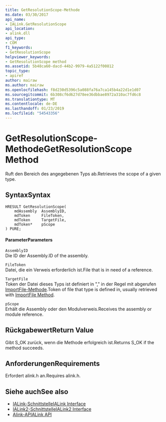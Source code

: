 ```yaml
---
title: GetResolutionScope-Methode
ms.date: 03/30/2017
api_name:
- IALink.GetResolutionScope
api_location:
- alink.dll
api_type:
- COM
f1_keywords:
- GetResolutionScope
helpviewer_keywords:
- GetResolutionScope method
ms.assetid: 5b48ca60-dacd-44b2-9979-4a5122f00812
topic_type:
- apiref
author: mairaw
ms.author: mairaw
ms.openlocfilehash: f8d230d5396c5a088fa76a7ca145b4a22d1e1d07
ms.sourcegitcommit: 6b308cf6d627d78ee36dbbae8972a310ac7fd6c8
ms.translationtype: MT
ms.contentlocale: de-DE
ms.lasthandoff: 01/23/2019
ms.locfileid: "54543356"
---
```

# <a name="getresolutionscope-method"></a><span data-ttu-id="ec72f-102">GetResolutionScope-Methode</span><span class="sxs-lookup"><span data-stu-id="ec72f-102">GetResolutionScope Method</span></span>
<span data-ttu-id="ec72f-103">Ruft den Bereich des angegebenen Typs ab.</span><span class="sxs-lookup"><span data-stu-id="ec72f-103">Retrieves the scope of a given type.</span></span>  
  
## <a name="syntax"></a><span data-ttu-id="ec72f-104">Syntax</span><span class="sxs-lookup"><span data-stu-id="ec72f-104">Syntax</span></span>  
  
```  
HRESULT GetResolutionScope(  
    mdAssembly  AssemblyID,  
    mdToken     FileToken,  
    mdToken     TargetFile,  
    mdToken*    pScope  
) PURE;  
```  
  
#### <a name="parameters"></a><span data-ttu-id="ec72f-105">Parameter</span><span class="sxs-lookup"><span data-stu-id="ec72f-105">Parameters</span></span>  
 `AssemblyID`  
 <span data-ttu-id="ec72f-106">Die ID der Assembly.</span><span class="sxs-lookup"><span data-stu-id="ec72f-106">ID of the assembly.</span></span>  
  
 `FileToken`  
 <span data-ttu-id="ec72f-107">Datei, die ein Verweis erforderlich ist.</span><span class="sxs-lookup"><span data-stu-id="ec72f-107">File that is in need of a reference.</span></span>  
  
 `TargetFile`  
 <span data-ttu-id="ec72f-108">Token der Datei dieses Typs ist definiert in "," in der Regel mit abgerufen [ImportFile-Methode](../../../../docs/framework/unmanaged-api/alink/importfile-method.md).</span><span class="sxs-lookup"><span data-stu-id="ec72f-108">Token of file that type is defined in, usually retrieved with [ImportFile Method](../../../../docs/framework/unmanaged-api/alink/importfile-method.md).</span></span>  
  
 `pScope`  
 <span data-ttu-id="ec72f-109">Erhält die Assembly oder den Modulverweis.</span><span class="sxs-lookup"><span data-stu-id="ec72f-109">Receives the assembly or module reference.</span></span>  
  
## <a name="return-value"></a><span data-ttu-id="ec72f-110">Rückgabewert</span><span class="sxs-lookup"><span data-stu-id="ec72f-110">Return Value</span></span>  
 <span data-ttu-id="ec72f-111">Gibt S_OK zurück, wenn die Methode erfolgreich ist.</span><span class="sxs-lookup"><span data-stu-id="ec72f-111">Returns S_OK if the method succeeds.</span></span>  
  
## <a name="requirements"></a><span data-ttu-id="ec72f-112">Anforderungen</span><span class="sxs-lookup"><span data-stu-id="ec72f-112">Requirements</span></span>  
 <span data-ttu-id="ec72f-113">Erfordert alink.h an.</span><span class="sxs-lookup"><span data-stu-id="ec72f-113">Requires alink.h.</span></span>  
  
## <a name="see-also"></a><span data-ttu-id="ec72f-114">Siehe auch</span><span class="sxs-lookup"><span data-stu-id="ec72f-114">See also</span></span>
- [<span data-ttu-id="ec72f-115">IALink-Schnittstelle</span><span class="sxs-lookup"><span data-stu-id="ec72f-115">IALink Interface</span></span>](../../../../docs/framework/unmanaged-api/alink/ialink-interface.md)
- [<span data-ttu-id="ec72f-116">IALink2-Schnittstelle</span><span class="sxs-lookup"><span data-stu-id="ec72f-116">IALink2 Interface</span></span>](../../../../docs/framework/unmanaged-api/alink/ialink2-interface.md)
- [<span data-ttu-id="ec72f-117">Alink-API</span><span class="sxs-lookup"><span data-stu-id="ec72f-117">ALink API</span></span>](../../../../docs/framework/unmanaged-api/alink/index.md)
